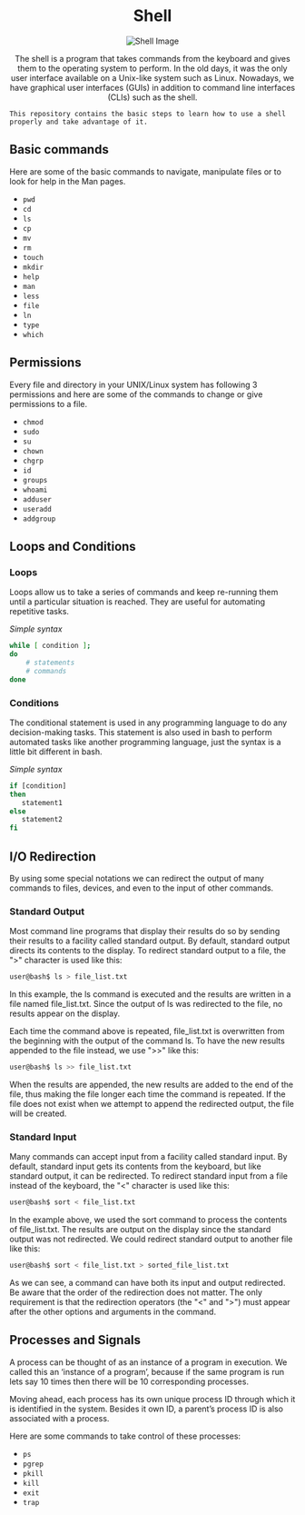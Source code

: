 <h1 align="center"> 
    Shell 
</h1>

<p align="center">
    <img alt="Shell Image" src ="https://i.pinimg.com/236x/e8/ba/a0/e8baa0dde0068757010c6da293720ba9.jpg" />
</p>

<p align="center">
    The shell is a program that takes commands from the keyboard and gives them to the operating system to perform. In the old days, it was the only user interface         available on a Unix-like system such as Linux. Nowadays, we have graphical user interfaces (GUIs) in addition to command line interfaces (CLIs) such as the shell.

    This repository contains the basic steps to learn how to use a shell properly and take advantage of it.
</p>

## Basic commands

Here are some of the basic commands to navigate, manipulate files or to look for help in the Man pages.
- `pwd`
- `cd`
- `ls` 
- `cp`
- `mv`
- `rm`
- `touch`
- `mkdir`
- `help`
- `man`
- `less`
- `file`
- `ln`
- `type`
- `which`

## Permissions
Every file and directory in your UNIX/Linux system has following 3 permissions and here are some of the commands to change or give permissions to a file.
- `chmod`
- `sudo`
- `su`
- `chown`
- `chgrp`
- `id`
- `groups`
- `whoami`
- `adduser`
- `useradd`
- `addgroup`

## Loops and Conditions
### Loops
Loops allow us to take a series of commands and keep re-running them until a particular situation is reached. They are useful for automating repetitive tasks.

*Simple syntax*

```bash
while [ condition ];
do
    # statements
    # commands
done  
```

### Conditions
The conditional statement is used in any programming language to do any decision-making tasks. This statement is also used in bash to perform automated tasks like another programming language, just the syntax is a little bit different in bash.

*Simple syntax*

```bash
if [condition]
then
   statement1
else
   statement2
fi
```

## I/O Redirection
By using some special notations we can redirect the output of many commands to files, devices, and even to the input of other commands.

### Standard Output
Most command line programs that display their results do so by sending their results to a facility called standard output. By default, standard output directs its contents to the display. To redirect standard output to a file, the ">" character is used like this:

```bash
user@bash$ ls > file_list.txt
```
In this example, the ls command is executed and the results are written in a file named file_list.txt. Since the output of ls was redirected to the file, no results appear on the display.

Each time the command above is repeated, file_list.txt is overwritten from the beginning with the output of the command ls. To have the new results appended to the file instead, we use ">>" like this:

```bash
user@bash$ ls >> file_list.txt
```
When the results are appended, the new results are added to the end of the file, thus making the file longer each time the command is repeated. If the file does not exist when we attempt to append the redirected output, the file will be created.

### Standard Input

Many commands can accept input from a facility called standard input. By default, standard input gets its contents from the keyboard, but like standard output, it can be redirected. To redirect standard input from a file instead of the keyboard, the "<" character is used like this:

```bash
user@bash$ sort < file_list.txt
```
In the example above, we used the sort command to process the contents of file_list.txt. The results are output on the display since the standard output was not redirected. We could redirect standard output to another file like this:
```bash
user@bash$ sort < file_list.txt > sorted_file_list.txt
```
As we can see, a command can have both its input and output redirected. Be aware that the order of the redirection does not matter. The only requirement is that the redirection operators (the "<" and ">") must appear after the other options and arguments in the command.

## Processes and Signals

A process can be thought of as an instance of a program in execution. We called this an ‘instance of a program’, because if the same program is run lets say 10 times then there will be 10 corresponding processes.

Moving ahead, each process has its own unique process ID through which it is identified in the system. Besides it own ID, a parent’s process ID is also associated with a process.

Here are some commands to take control of these processes:

- `ps`
- `pgrep`
- `pkill`
- `kill`
- `exit`
- `trap`
